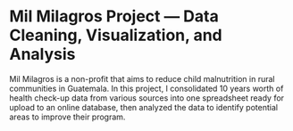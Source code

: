# Mil Milagros Project — Data Cleaning, Visualization, and Analysis

Mil Milagros is a non-profit that aims to reduce child malnutrition in rural communities in Guatemala. In this project, I consolidated 10 years worth of health check-up data from various sources into one spreadsheet ready for upload to an online database, then analyzed the data to identify potential areas to improve their program. 


